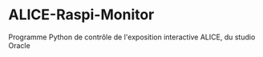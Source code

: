 # ALICE-Raspi-Monitor
Programme Python de contrôle de l'exposition interactive ALICE, du studio Oracle
